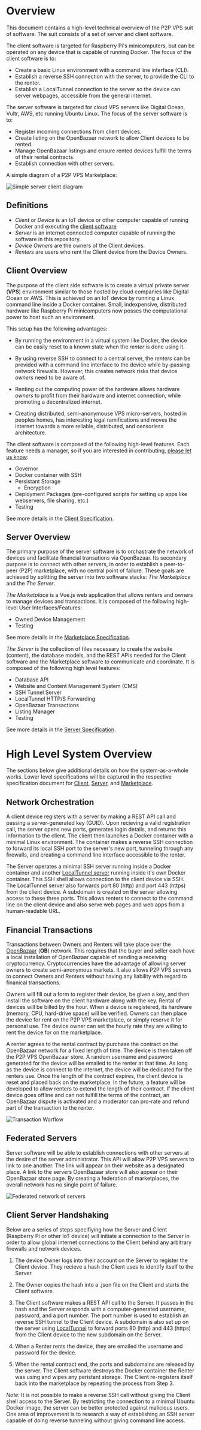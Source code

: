 # Overview
This document contains a high-level technical overview of the P2P VPS suit of software. The suit consists of a
set of server and client software. 

The client software is targeted for Raspberry Pi's minicomputers, but can be operated on
any device that is capable of running Docker. The focus of the client software is to:
* Create a basic Linux environment with a command line interface (CLI).
* Establish a reverse SSH connection with the server, to provide the CLI to the renter.
* Establish a LocalTunnel connection to the server so the device can server webpages, accessible from the general internet.

The server software is targeted for cloud VPS servers like Digital Ocean, Vultr, AWS, etc running Ubuntu Linux. The focus of
the server software is to:
* Register incoming connections from client devices.
* Create listing on the OpenBazaar network to allow Client devices to be rented.
* Manage OpenBazaar listings and ensure rented devices fulfill the terms of their rental contracts.
* Establish connection with other servers.


A simple diagram of a P2P VPS Marketplace:

![Simple server client diagram](images/simple-diagram.jpg?raw=true "Simple server client diagram")

## Definitions
* *Client* or *Device* is an IoT device or other computer capable of running Docker and executing the [client software](https://github.com/RPiOVN/p2pvps-client)
* *Server* is an internet connected computer capable of running the software in this repository.
* *Device Owners* are the owners of the Client devices.
* *Renters* are users who rent the Client device from the Device Owners.

## Client Overview
The purpose of the client side software is to create a virtual private server (**VPS**) environment similar to those hosted
by cloud companies like Digital Ocean or AWS. This is achieved on an IoT device by running a Linux command line inside
a Docker container. Small, indexpensive, distributed hardware like Raspberry Pi minicomputers now posses the
computational power to host such an environment.

This setup has the following advantages:

* By running the environment in a virtual system like Docker, the device can be easily reset to a known state
when the *renter* is done using it.

* By using reverse SSH to connect to a central server, the *renters* can be provided with a command line interface to the device while
by-passing network firewalls. However, this creates network risks that device *owners* need to be aware of.

* Renting out the computing power of the hardware allows hardware *owners* to profit from their hardware and internet connection, while promoting a decentralized internet.

* Creating distributed, semi-anonymouse VPS micro-servers, hosted in peoples homes, has interesting legal ramifications and moves the internet towards
a more reliable, distributed, and censorless architecture.

The client software is composed of the following high-level features. Each feature needs a manager, so if you are
interested in contributing, [please let us know](http://p2pvps.org):

* Governor
* Docker container with SSH
* Persistant Storage
  * Encryption
* Deployment Packages (pre-configured scripts for setting up apps like webservers, file sharing, etc.)
* Testing

See more details in the [Client Specification](client-specification.md).

## Server Overview
The primary purpose of the server software is to orchastrate the network of devices and facilitate financial 
transations via OpenBazaar. 
Its secondary purpose is to connect with other servers, in order to establish a peer-to-peer (P2P) marketplace, 
with no central point of failure. These goals are achieved by splitting the server into two software stacks:
*The Marketplace* and the *The Server*.

*The Marketplace* is a Vue.js web application that allows renters and owners to manage devices and transactions.
It is composed of the following high-level User Interfaces/Features:

* Owned Device Management
* Testing

See more details in the [Marketplace Specification](marketplace-specification.md).

*The Server* is the collection of files necessary to create the website (content), the database models, and the REST APIs
needed for the Client software and the Marketplace software to communicate and coordinate. It is composed of the following
high level features:

* Database API
* Website and Content Management System (CMS)
* SSH Tunnel Server
* LocalTunnel HTTP/S Forwarding
* OpenBazaar Transactions
* Listing Manager
* Testing

See more details in the [Server Specification](server-specification.md).

# High Level System Overview
The sections below give additional details on how the system-as-a-whole works. Lower level specifications will
be captured in the respective specification document for [Client](client-specification.md), 
[Server](server-specification.md), and [Marketplace](marketplace-specification.md).

## Network Orchestration
A client device registers with a server by making a REST API call and passing a server-generated key (GUID). 
Upon recieving a valid registration call, the server opens new ports, generates login details, and returns this 
information to the client. 
The client then launches a Docker container with a minimal Linux environment. The container makes a
reverse SSH connection to forward its local SSH port to the server's new port, tunneling through any firewalls, and creating 
a command line interface accessible to the renter.

The Server operates a minimal SSH server running inside a Docker container and another [LocalTunnel server](https://github.com/localtunnel/server) 
running inside it's own Docker container.
This SSH shell allows connection to the client device via SSH.
The LocalTunnel server also forwards port 80 (http) and port 443 (https) from the client device. A subdomain is created
on the server allowing access to these three ports. This allows renters to connect to the command line on the 
client device and also
serve web pages and web apps from a human-readable URL.

## Financial Transactions
Transactions between Owners and Renters will take place over the [OpenBazaar](http://openbazaar.org/) 
(**OB**) network.
This requires that the buyer and seller each have a local installation of OpenBazaar capable of
sending a receiving cryptocurrency. Cryptocurrencies have the
advantage of allowing server owners to create semi-anonymous markets. It also allows P2P VPS servers to
connect Owners and Renters without having any liability with regard to finanical transactions.

Owners will fill out a form to register their device, be given a key, and
then install the software on the client hardware along with the key. Rental of devices will be billed by the hour.
When a device is registered, its hardware (memory, CPU, hard-drive space) will be verified. 
Owners can then place the device for rent on the P2P VPS marketplace, or simply reserve it for personal use.
The device owner can set the hourly rate they are willing to rent the device for on the marketplace.

A renter agrees to the rental contract by purchase the contract on the OpenBazaar network for 
a fixed length of time.
The device is then taken off the P2P VPS OpenBazaar store. 
A random username and password generated for the device will be emailed to the renter at that time.
As long as the device is connect to the internet, the device will be dedicated for the renters use.
Once the length of the contract expires, the client device is reset and placed back on the marketplace.
In the future, a feature will be developed to allow renters to extend the length of their contract.
If the client device goes offline and can not fulfill the terms of the contract, an OpenBazaar dispute
is activated and a moderator can pro-rate and refund part of the transaction to the renter.

![Transaction Worflow](images/workflow.jpg?raw=true "Transaction Worflow")


## Federated Servers
Server software will be able to establish connections with other servers at the desire of the server administrator. 
This API will allow P2P VPS servers to link to one another. The link will appear on their website as a designated
place. A link to the servers OpenBazaar store will also appear on their OpenBazaar store page.
By creating a federation of marketplaces, the overall network has no single point of failure. 

![Federated network of servers](images/federated-diagram.jpg?raw=true "Federated network of servers")



## Client Server Handshaking
Below are a series of steps specifiying how the Server and Client (Raspberry Pi or other IoT device) will initiate a
connection to the Server in order to allow global internet connections to the Client behind any arbitrary firewalls and network devices.

1. The device Owner logs into their account on the Server to register the Client device. They recieve a hash the Client
uses to identify itself to the Server.

2. The Owner copies the hash into a .json file on the Client and starts the Client software.

3. The Client software makes a REST API call to the Server. It passes in the hash and the Server responds with
a computer-generated username, password, and a port number. The port number is used to establish an reverse SSH
tunnel to the Client device. A subdomain is also set up on the server using [LocalTunnel](https://github.com/localtunnel/server) 
to forward ports 80 (http) and 443 (https) from the Client device to the new subdomain on the Server.

4. When a Renter rents the device, they are emailed the username and password for the device.

5. When the rental contract end, the ports and subdomains are released by the server. 
The Client software destroys the Docker container the Renter was using and wipes any peristant storage.
The Client re-registers itself back into the marketplace by repeating the process from Step 3.

*Note:* It is not possible to make a reverse SSH call without giving the Client shell access to the Server. By restricting
the connection to a minimal Ubuntu Docker image, the server can be better protected against malicious users.
One area of improvement is to research a way of establishing an SSH server capable of doing
reverse tunneling without giving command line access.
